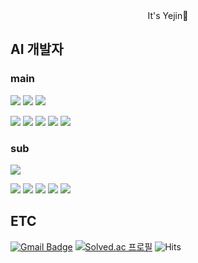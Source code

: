 <div align=center>
It's Yejin👋
</div>

## AI 개발자
### main

![](https://img.shields.io/badge/Python-3766AB?style=for-the-badge&logo=Python&logoColor=white)
![](https://img.shields.io/badge/Kotlin-7F52FF?style=for-the-badge&logo=Kotlin&logoColor=white)
![](https://img.shields.io/badge/Java-007396?style=for-the-badge&logo=Java&logoColor=white)

![](https://img.shields.io/badge/Android-34A853?style=for-the-badge&logo=Android&logoColor=white)
![](https://img.shields.io/badge/IntelliJ-000000?style=for-the-badge&logo=IntelliJ%20IDEA&logoColor=white)
![](https://img.shields.io/badge/Notion-000000?style=for-the-badge&logo=Notion&logoColor=white)
![](https://img.shields.io/badge/GitHub-181717?style=for-the-badge&logo=GitHub&logoColor=white)
![](https://img.shields.io/badge/Eclipse-2C2255?style=for-the-badge&logo=Eclipse%20IDE&logoColor=white)
### sub
![](https://img.shields.io/badge/C%23-512BD4?style=for-the-badge&logo=Csharp&logoColor=white)

![](https://img.shields.io/badge/SQLite-003B57?style=for-the-badge&logo=SQLite&logoColor=white)
![](https://img.shields.io/badge/MySQL-4479A1?style=for-the-badge&logo=MySQL&logoColor=white)
![](https://img.shields.io/badge/Firebase-DD2C00?style=for-the-badge&logo=Firebase&logoColor=white)
![](https://img.shields.io/badge/Figma-F24E1E?style=for-the-badge&logo=Figma&logoColor=white)
![](https://img.shields.io/badge/Unity-FFFFFF?style=for-the-badge&logo=Unity&logoColor=black)

 <div align=center>
<!--
<a href="https://github.com/anuraghazra/github-readme-stats">
    <img src="https://github-readme-stats.vercel.app/api/top-langs/?username=yeyechu&layout=compact&show_icons=true&theme=material-palenight&hide_border=true&bg_color=20232a&icon_color=58A6FF&text_color=fff&title_color=58A6FF&count_private=true&exclude_repo=Face-Transfer-Application" width=45% />
</a>    
<a href="https://github.com/anuraghazra/github-readme-stats">
  <img src="https://github-readme-stats.vercel.app/api?username=yeyechu&show_icons=true&theme=material-palenight&hide_border=true&bg_color=20232a&icon_color=58A6FF&text_color=fff&title_color=58A6FF&count_private=true" width=50% />
</a>
<a href="https://github.com/ashutosh00710/github-readme-activity-graph">
    <img src="https://github-readme-activity-graph.vercel.app/graph?username=yeyechu&theme=react-dark&bg_color=20232a&hide_border=true&line=58A6FF&color=58A6FF" width=94%/>
</a>
-->
 <!-- [![Yejin's github stats](https://github-readme-stats.vercel.app/api?username=yeyechu&count_private=true&custom_title={타이틀(string)}&bg_color={그라데이션 각도,색1,색2,...}&title_color={타이틀 색(hex)}&text_color={타이틀 색(hex)})](https://github.com/anuraghazra/github-readme-stats) -->
  </div>

## ETC
[![Gmail Badge](https://img.shields.io/badge/Gmail-d14836?style=flat-square&logo=Gmail&logoColor=white&link=mailto:yeyechuuu@gmail.com)](yeyechuuu@gmail.com)
[![Solved.ac
프로필](http://mazassumnida.wtf/api/mini/generate_badge?boj=guguclass)](https://solved.ac/guguclass)
![Hits](https://hits.seeyoufarm.com/api/count/incr/badge.svg?url=https%3A%2F%2Fgithub.com%2Fyeyechu)
 
 <!-- <img src="http://mazandi.herokuapp.com/api?handle=guguclass&theme=warm"/> -->
  <!-- [![Hits Badge](https://hits.seeyoufarm.com/api/count/incr/badge.svg?url={깃헙 주소(url)}&count_bg=%2379C83D&title_bg=%23555555&icon=&icon_color=%23E7E7E7&title=hits&edge_flat=false)](https://hits.seeyoufarm.com)
  -->
